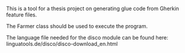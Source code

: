 This is a tool for a thesis project on generating glue code from Gherkin feature files.

The Farmer class should be used to execute the program.

The language file needed for the disco module can be found here: linguatools.de/disco/disco-download_en.html
